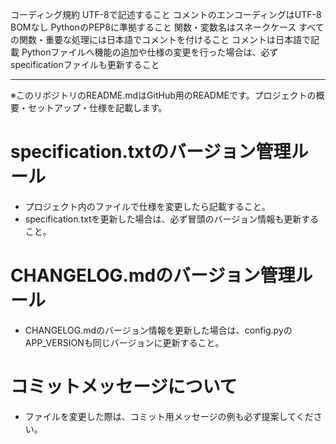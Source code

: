 コーディング規約
UTF-8で記述すること
コメントのエンコーディングはUTF-8 BOMなし
PythonのPEP8に準拠すること
関数・変数名はスネークケース
すべての関数・重要な処理には日本語でコメントを付けること
コメントは日本語で記載
Pythonファイルへ機能の追加や仕様の変更を行った場合は、必ずspecificationファイルも更新すること

---
※このリポジトリのREADME.mdはGitHub用のREADMEです。プロジェクトの概要・セットアップ・仕様を記載します。

# specification.txtのバージョン管理ルール
- プロジェクト内のファイルで仕様を変更したら記載すること。
- specification.txtを更新した場合は、必ず冒頭のバージョン情報も更新すること。

# CHANGELOG.mdのバージョン管理ルール
- CHANGELOG.mdのバージョン情報を更新した場合は、config.pyのAPP_VERSIONも同じバージョンに更新すること。

# コミットメッセージについて
- ファイルを変更した際は、コミット用メッセージの例も必ず提案してください。
